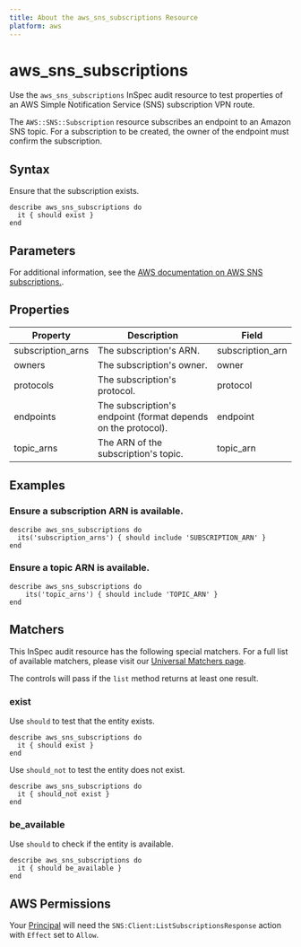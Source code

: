 ```yaml
---
title: About the aws_sns_subscriptions Resource
platform: aws
---
```


# aws_sns_subscriptions

Use the `aws_sns_subscriptions` InSpec audit resource to test properties of an AWS Simple Notification Service (SNS) subscription VPN route.

The `AWS::SNS::Subscription` resource subscribes an endpoint to an Amazon SNS topic. For a subscription to be created, the owner of the endpoint must confirm the subscription.

## Syntax

Ensure that the subscription exists.

    describe aws_sns_subscriptions do
      it { should exist }
    end

## Parameters

For additional information, see the [AWS documentation on AWS SNS subscriptions.](https://docs.aws.amazon.com/AWSCloudFormation/latest/UserGuide/aws-resource-sns-subscription.html).

## Properties

| Property | Description | Field |
| --- | --- | --- |
| subscription_arns | The subscription's ARN. | subscription_arn |
| owners | The subscription's owner. | owner |
| protocols | The subscription's protocol. | protocol |
| endpoints | The subscription's endpoint (format depends on the protocol). | endpoint |
| topic_arns | The ARN of the subscription's topic. | topic_arn |

## Examples

### Ensure a subscription ARN is available.

    describe aws_sns_subscriptions do
      its('subscription_arns') { should include 'SUBSCRIPTION_ARN' }
    end

### Ensure a topic ARN is available.

    describe aws_sns_subscriptions do
        its('topic_arns') { should include 'TOPIC_ARN' }
    end

## Matchers

This InSpec audit resource has the following special matchers. For a full list of available matchers, please visit our [Universal Matchers page](https://www.inspec.io/docs/reference/matchers/).

The controls will pass if the `list` method returns at least one result.

### exist

Use `should` to test that the entity exists.

    describe aws_sns_subscriptions do
      it { should exist }
    end

Use `should_not` to test the entity does not exist.

    describe aws_sns_subscriptions do
      it { should_not exist }
    end

### be_available

Use `should` to check if the entity is available.

    describe aws_sns_subscriptions do
      it { should be_available }
    end

## AWS Permissions

Your [Principal](https://docs.aws.amazon.com/IAM/latest/UserGuide/intro-structure.html#intro-structure-principal) will need the `SNS:Client:ListSubscriptionsResponse` action with `Effect` set to `Allow`.

